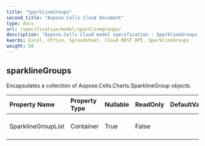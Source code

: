 ```yaml
---
title: "SparklineGroups"
second_title: "Aspose.Cells Cloud Document"
type: docs
url: /specification/model/sparklinegroups/
description: "Aspose.Cells Cloud model specification : SparklineGroups. Effortlessly handle Excel and other spreadsheet documents with features like opening, generating, editing, splitting, merging, comparing, and converting."
kwords: Excel, Office, Spreadsheet, Cloud REST API, SparklineGroups
weight: 50
---
```


## **sparklineGroups**

Encapsulates a collection of Aspose.Cells.Charts.SparklineGroup objects.             

| Property Name | Property Type | Nullable |  ReadOnly | DefaultValue | Description | 
| :- | :- | :- |:- |  :- | :- |
| SparklineGroupList | Container | True |  False |  | Encapsulates a collection of Aspose.Cells.Charts.SparklineGroup objects.             |  

